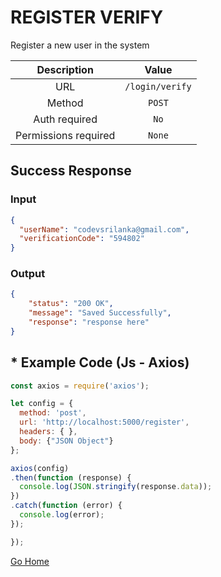 # REGISTER VERIFY

Register a new user in the system

|      Description      |           Value           |
|:--------------------: |:------------------------: |
| URL                   | `/login/verify`  |
| Method                | `POST`                     |
| Auth required         | `No`                     |
| Permissions required  | `None`                    |

## Success Response

### Input

```json
{
  "userName": "codevsrilanka@gmail.com",
  "verificationCode": "594802"
}
```

### Output

```json
{
    "status": "200 OK",
    "message": "Saved Successfully",
    "response": "response here"
}
```

## * Example Code (Js - Axios)

```js
const axios = require('axios');

let config = {
  method: 'post',
  url: 'http://localhost:5000/register',
  headers: { },
  body: {"JSON Object"}
};

axios(config)
.then(function (response) {
  console.log(JSON.stringify(response.data));
})
.catch(function (error) {
  console.log(error);
});

});
```

[Go Home](../README.md)
